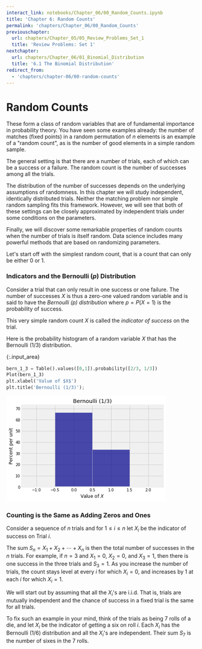 ```yaml
---
interact_link: notebooks/Chapter_06/00_Random_Counts.ipynb
title: 'Chapter 6: Random Counts'
permalink: 'chapters/Chapter_06/00_Random_Counts'
previouschapter:
  url: chapters/Chapter_05/05_Review_Problems_Set_1
  title: 'Review Problems: Set 1'
nextchapter:
  url: chapters/Chapter_06/01_Binomial_Distribution
  title: '6.1 The Binomial Distribution'
redirect_from:
  - 'chapters/chapter-06/00-random-counts'
---
```


# Random Counts

These form a class of random variables that are of fundamental importance in probability theory. You have seen some examples already: the number of matches (fixed points) in a random permutation of $n$ elements is an example of a "random count", as is the number of good elements in a simple random sample. 

The general setting is that there are a number of trials, each of which can be a success or a failure. The random count is the number of successes among all the trials.

The distribution of the number of successes depends on the underlying assumptions of randomness. In this chapter we will study independent, identically distributed trials. Neither the matching problem nor simple random sampling fits this framework. However, we will see that both of these settings can be closely approximated by independent trials under some conditions on the parameters.

Finally, we will discover some remarkable properties of random counts when the number of trials is itself random. Data science includes many powerful methods that are based on randomizing parameters.

Let's start off with the simplest random count, that is a count that can only be either 0 or 1.

### Indicators and the Bernoulli $(p)$ Distribution
Consider a trial that can only result in one success or one failure. The number of successes $X$ is thus a zero-one valued random variable and is said to have the *Bernoulli $(p)$ distribution* where $p = P(X = 1)$ is the probability of success. 

This very simple random count $X$ is called the *indicator of success* on the trial.

Here is the probability histogram of a random variable $X$ that has the Bernoulli $(1/3)$ distribution.



{:.input_area}
```python
bern_1_3 = Table().values([0,1]).probability([2/3, 1/3])
Plot(bern_1_3)
plt.xlabel('Value of $X$')
plt.title('Bernoulli (1/3)');
```



![png](../../images/chapters/Chapter_06/00_Random_Counts_3_0.png)


### Counting is the Same as Adding Zeros and Ones

Consider a sequence of $n$ trials and for $1 \le i \le n$ let $X_i$ be the indicator of success on Trial $i$. 

The sum $S_n = X_1 + X_2 + \cdots + X_n$ is then the total number of successes in the $n$ trials. For example, if $n=3$ and $X_1 = 0$, $X_2 = 0$, and $X_3 = 1$, then there is one success in the three trials and $S_3 = 1$. As you increase the number of trials, the count stays level at every $i$ for which $X_i = 0$, and increases by 1 at each $i$ for which $X_i = 1$.

We will start out by assuming that all the $X_i$'s are i.i.d. That is, trials are mutually independent and the chance of success in a fixed trial is the same for all trials.

To fix such an example in your mind, think of the trials as being 7 rolls of a die, and let $X_i$ be the indicator of getting a six on roll $i$. Each $X_i$ has the Bernoulli $(1/6)$ distribution and all the $X_i$'s are independent. Their sum $S_7$ is the number of sixes in the 7 rolls. 

